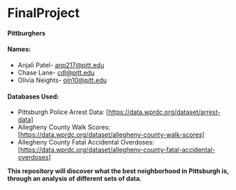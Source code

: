 # FinalProject

#### Pittburghers

#### Names:
* Anjali Patel- anp217@pitt.edu
* Chase Lane- cdl@pitt.edu
* Olivia Neights- oln10@pitt.edu

#### Databases Used:
* Pittsburgh Police Arrest Data: [https://data.wprdc.org/dataset/arrest-data]
* Allegheny County Walk Scores: [https://data.wprdc.org/dataset/allegheny-county-walk-scores]
* Allegheny County Fatal Accidental Overdoses: [https://data.wprdc.org/dataset/allegheny-county-fatal-accidental-overdoses]

**This repository will discover what the best neighborhood in Pittsburgh is, through an analysis of different sets of data.**
